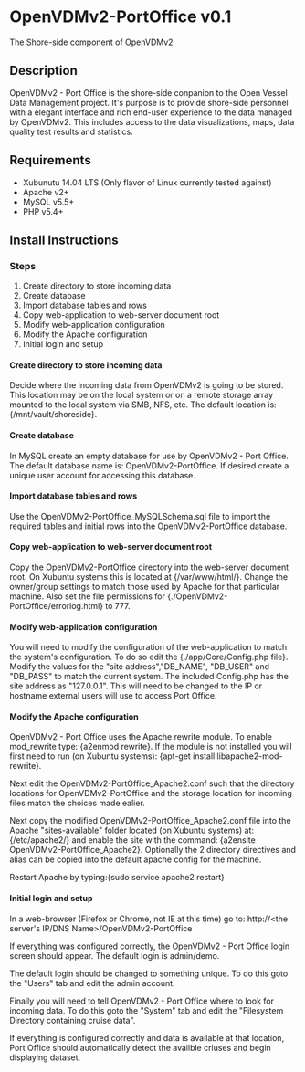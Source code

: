 # OpenVDMv2-PortOffice v0.1
The Shore-side component of OpenVDMv2

## Description
OpenVDMv2 - Port Office is the shore-side conpanion to the Open Vessel Data Management project.  It's purpose is to provide shore-side personnel with a elegant interface and rich end-user experience to the data managed by OpenVDMv2.  This includes access to the data visualizations, maps, data quality test results and statistics.

## Requirements
- Xubunutu 14.04 LTS (Only flavor of Linux currently tested against)
- Apache v2+
- MySQL v5.5+
- PHP v5.4+

## Install Instructions
### Steps
 1. Create directory to store incoming data
 2. Create database
 3. Import database tables and rows
 4. Copy web-application to web-server document root
 5. Modify web-application configuration
 6. Modify the Apache configuration
 7. Initial login and setup

#### Create directory to store incoming data
Decide where the incoming data from OpenVDMv2 is going to be stored.  This location may be on the local system or on a remote storage array mounted to the local system via SMB, NFS, etc.  The default location is: {/mnt/vault/shoreside}.

#### Create database
In MySQL create an empty database for use by OpenVDMv2 - Port Office. The default database name is: OpenVDMv2-PortOffice.  If desired create a unique user account for accessing this database. 

#### Import database tables and rows
Use the OpenVDMv2-PortOffice_MySQLSchema.sql file to import the required tables and initial rows into the OpenVDMv2-PortOffice database.

#### Copy web-application to web-server document root
Copy the OpenVDMv2-PortOffice directory into the web-server document root.  On Xubuntu systems this is located at {/var/www/html/}.  Change the owner/group settings to match those used by Apache for that particular machine.  Also set the file permissions for {./OpenVDMv2-PortOffice/errorlog.html} to 777.

#### Modify web-application configuration
You will need to modify the configuration of the web-application to match the system's configuration.  To do so edit the {./app/Core/Config.php file}.  Modify the values for the "site address","DB_NAME", "DB_USER" and "DB_PASS" to match the current system.  The included Config.php has the site address as "127.0.0.1".  This will need to be changed to the IP or hostname external users will use to access Port Office.

#### Modify the Apache configuration
OpenVDMv2 - Port Office uses the Apache rewrite module.  To enable mod_rewrite type: {a2enmod rewrite}.  If the module is not installed you will first need to run (on Xubuntu systems): {apt-get install libapache2-mod-rewrite}.

Next edit the OpenVDMv2-PortOffice_Apache2.conf such that the directory locations for OpenVDMv2-PortOffice and the storage location for incoming files match the choices made ealier.

Next copy the modified OpenVDMv2-PortOffice_Apache2.conf file into the Apache "sites-available" folder located (on Xubuntu systems) at: {/etc/apache2/} and enable the site with the command: {a2ensite OpenVDMv2-PortOffice_Apache2}.  Optionally the 2 directory directives and alias can be copied into the default apache config for the machine.

Restart Apache by typing:{sudo service apache2 restart}

#### Initial login and setup
In a web-browser (Firefox or Chrome, not IE at this time) go to: http://<the server's IP/DNS Name>/OpenVDMv2-PortOffice

If everything was configured correctly, the OpenVDMv2 - Port Office login screen should appear.  The default login is admin/demo.

The default login should be changed to something unique.  To do this goto the "Users" tab and edit the admin account.

Finally you will need to tell OpenVDMv2 - Port Office where to look for incoming data.  To do this goto the "System" tab and edit the "Filesystem Directory containing cruise data".

If everything is configured correctly and data is available at that location, Port Office should automatically detect the availble criuses and begin displaying dataset.
